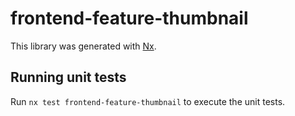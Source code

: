 # frontend-feature-thumbnail

This library was generated with [Nx](https://nx.dev).

## Running unit tests

Run `nx test frontend-feature-thumbnail` to execute the unit tests.
